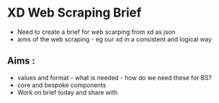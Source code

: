 # XD Web Scraping Brief

- Need to create a brief for web scarping from xd as json
-   aims of the web scraping - eg our xd in a consistent and logical way

Aims :
-

-   values and format - what is needed - how do we need these for BS?
-   core and bespoke components
- Work on brief today and share with
